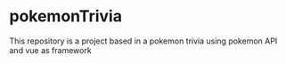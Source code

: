 # pokemonTrivia
This repository is a project based in a pokemon trivia using pokemon API and vue as framework
